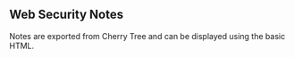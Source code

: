 ## Web Security Notes ##

Notes are exported from Cherry Tree and can be displayed using the basic HTML.
